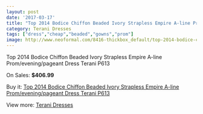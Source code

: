```yaml
---
layout: post
date: '2017-03-17'
title: "Top 2014 Bodice Chiffon Beaded Ivory Strapless Empire A-line Prom/evening/pageant Dress Terani P613"
category: Terani Dresses
tags: ["dress","cheap","beaded","gowns","prom"]
image: http://www.neoformal.com/8416-thickbox_default/top-2014-bodice-chiffon-beaded-ivory-strapless-empire-a-line-prom-evening-pageant-dress-terani-p613.jpg
---
```

Top 2014 Bodice Chiffon Beaded Ivory Strapless Empire A-line Prom/evening/pageant Dress Terani P613

On Sales: **$406.99**
<a href="https://www.neoformal.com/en/terani-dresses/2963-top-2014-bodice-chiffon-beaded-ivory-strapless-empire-a-line-prom-evening-pageant-dress-terani-p613.html"><amp-img layout="responsive" width="600" height="600" src="//www.neoformal.com/8416-thickbox_default/top-2014-bodice-chiffon-beaded-ivory-strapless-empire-a-line-prom-evening-pageant-dress-terani-p613.jpg" alt="Top 2014 Bodice Chiffon Beaded Ivory Strapless Empire A-line Prom/evening/pageant Dress Terani P613 0" /></a>
<a href="https://www.neoformal.com/en/terani-dresses/2963-top-2014-bodice-chiffon-beaded-ivory-strapless-empire-a-line-prom-evening-pageant-dress-terani-p613.html"><amp-img layout="responsive" width="600" height="600" src="//www.neoformal.com/8419-thickbox_default/top-2014-bodice-chiffon-beaded-ivory-strapless-empire-a-line-prom-evening-pageant-dress-terani-p613.jpg" alt="Top 2014 Bodice Chiffon Beaded Ivory Strapless Empire A-line Prom/evening/pageant Dress Terani P613 1" /></a>
<a href="https://www.neoformal.com/en/terani-dresses/2963-top-2014-bodice-chiffon-beaded-ivory-strapless-empire-a-line-prom-evening-pageant-dress-terani-p613.html"><amp-img layout="responsive" width="600" height="600" src="//www.neoformal.com/8418-thickbox_default/top-2014-bodice-chiffon-beaded-ivory-strapless-empire-a-line-prom-evening-pageant-dress-terani-p613.jpg" alt="Top 2014 Bodice Chiffon Beaded Ivory Strapless Empire A-line Prom/evening/pageant Dress Terani P613 2" /></a>
<a href="https://www.neoformal.com/en/terani-dresses/2963-top-2014-bodice-chiffon-beaded-ivory-strapless-empire-a-line-prom-evening-pageant-dress-terani-p613.html"><amp-img layout="responsive" width="600" height="600" src="//www.neoformal.com/8417-thickbox_default/top-2014-bodice-chiffon-beaded-ivory-strapless-empire-a-line-prom-evening-pageant-dress-terani-p613.jpg" alt="Top 2014 Bodice Chiffon Beaded Ivory Strapless Empire A-line Prom/evening/pageant Dress Terani P613 3" /></a>

Buy it: [Top 2014 Bodice Chiffon Beaded Ivory Strapless Empire A-line Prom/evening/pageant Dress Terani P613](https://www.neoformal.com/en/terani-dresses/2963-top-2014-bodice-chiffon-beaded-ivory-strapless-empire-a-line-prom-evening-pageant-dress-terani-p613.html "Top 2014 Bodice Chiffon Beaded Ivory Strapless Empire A-line Prom/evening/pageant Dress Terani P613")

View more: [Terani Dresses](https://www.neoformal.com/en/31-terani-dresses "Terani Dresses")